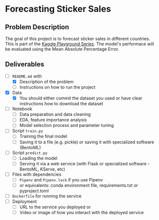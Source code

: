 # Forecasting Sticker Sales

## Problem Description

The goal of this project is to forecast sticker sales in different countries. This is part of the [Kaggle Playground Series](https://www.kaggle.com/competitions/playground-series-s5e1). The model's performace will be evaluated using the Mean Absolute Percentage Error.

## Deliverables

- [ ] `README.md` with
  - [x] Description of the problem
  - [ ] Instructions on how to run the project
- [x] Data
  - [x] You should either commit the dataset you used or have clear instructions how to download the dataset
- [ ] Notebook
  - [ ] Data preparation and data cleaning
  - [ ] EDA, feature importance analysis
  - [ ] Model selection process and parameter tuning
- [ ] Script `train.py`
  - [ ] Training the final model
  - [ ] Saving it to a file (e.g. pickle) or saving it with specialized software (BentoML)
- [ ] Script `predict.py`
  - [ ] Loading the model
  - [ ] Serving it via a web service (with Flask or specialized software - BentoML, KServe, etc)
- [ ] Files with dependencies
  - [ ] `Pipenv` and `Pipenv.lock` if you use Pipenv
  - [ ] or equivalents: conda environment file, requirements.txt or pyproject.toml
- [ ] `Dockerfile` for running the service
- [ ] Deployment
  - [ ] URL to the service you deployed or
  - [ ] Video or image of how you interact with the deployed service
